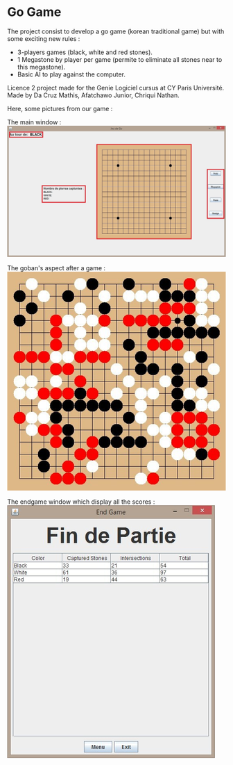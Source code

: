 # Go Game

The project consist to develop a go game (korean traditional game) but with some exciting new rules :  
* 3-players games (black, white and red stones).  
* 1 Megastone by player per game (permite to eliminate all stones near to this megastone).  
* Basic AI to play against the computer.

Licence 2 project made for the Genie Logiciel cursus at CY Paris Université.  
Made by Da Cruz Mathis, Afatchawo Junior, Chriqui Nathan.  
  
Here, some pictures from our game :

The main window :   
![Alt text](img/fen2.jpg)

The goban's aspect after a game :  
![Alt text](img/goban.jpg)

The endgame window which display all the scores :  
![Alt text](img/endgame.jpg)
